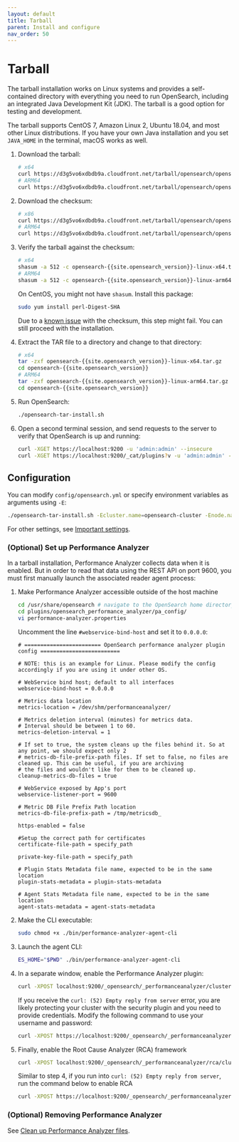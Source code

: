 ```yaml
---
layout: default
title: Tarball
parent: Install and configure
nav_order: 50
---
```


# Tarball

The tarball installation works on Linux systems and provides a self-contained directory with everything you need to run OpenSearch, including an integrated Java Development Kit (JDK). The tarball is a good option for testing and development.

The tarball supports CentOS 7, Amazon Linux 2, Ubuntu 18.04, and most other Linux distributions. If you have your own Java installation and you set `JAVA_HOME` in the terminal, macOS works as well.

1. Download the tarball:

   ```bash
   # x64
   curl https://d3g5vo6xdbdb9a.cloudfront.net/tarball/opensearch/opensearch-{{site.opensearch_version}}-linux-x64.tar.gz -o opensearch-{{site.opensearch_version}}-linux-x64.tar.gz
   # ARM64
   curl https://d3g5vo6xdbdb9a.cloudfront.net/tarball/opensearch/opensearch-{{site.opensearch_version}}-linux-arm64.tar.gz -o opensearch-{{site.opensearch_version}}-linux-arm64.tar.gz
   ```

1. Download the checksum:

   ```bash
   # x86
   curl https://d3g5vo6xdbdb9a.cloudfront.net/tarball/opensearch/opensearch-{{site.opensearch_version}}-linux-x64.tar.gz.sha512 -o opensearch-{{site.opensearch_version}}-linux-x64.tar.gz.sha512
   # ARM64
   curl https://d3g5vo6xdbdb9a.cloudfront.net/tarball/opensearch/opensearch-{{site.opensearch_version}}-linux-arm64.tar.gz.sha512 -o opensearch-{{site.opensearch_version}}-linux-arm64.tar.gz.sha512
   ```

1. Verify the tarball against the checksum:

   ```bash
   # x64
   shasum -a 512 -c opensearch-{{site.opensearch_version}}-linux-x64.tar.gz.sha512
   # ARM64
   shasum -a 512 -c opensearch-{{site.opensearch_version}}-linux-arm64.tar.gz.sha512
   ```

   On CentOS, you might not have `shasum`. Install this package:

   ```bash
   sudo yum install perl-Digest-SHA
   ```

   Due to a [known issue](https://github.com/opensearch/opensearch-build/issues/81) with the checksum, this step might fail. You can still proceed with the installation.

1. Extract the TAR file to a directory and change to that directory:

   ```bash
   # x64
   tar -zxf opensearch-{{site.opensearch_version}}-linux-x64.tar.gz
   cd opensearch-{{site.opensearch_version}}
   # ARM64
   tar -zxf opensearch-{{site.opensearch_version}}-linux-arm64.tar.gz
   cd opensearch-{{site.opensearch_version}}
   ```

1. Run OpenSearch:

   ```bash
   ./opensearch-tar-install.sh
   ```

1. Open a second terminal session, and send requests to the server to verify that OpenSearch is up and running:

   ```bash
   curl -XGET https://localhost:9200 -u 'admin:admin' --insecure
   curl -XGET https://localhost:9200/_cat/plugins?v -u 'admin:admin' --insecure
   ```


## Configuration

You can modify `config/opensearch.yml` or specify environment variables as arguments using `-E`:

```bash
./opensearch-tar-install.sh -Ecluster.name=opensearch-cluster -Enode.name=opensearch-node1 -Ehttp.host=0.0.0.0 -Ediscovery.type=single-node
```

For other settings, see [Important settings](../docker/#important-settings).


### (Optional) Set up Performance Analyzer

In a tarball installation, Performance Analyzer collects data when it is enabled. But in order to read that data using the REST API on port 9600, you must first manually launch the associated reader agent process:

1. Make Performance Analyzer accessible outside of the host machine

   ```bash
   cd /usr/share/opensearch # navigate to the OpenSearch home directory
   cd plugins/opensearch_performance_analyzer/pa_config/
   vi performance-analyzer.properties
   ```

   Uncomment the line `#webservice-bind-host` and set it to `0.0.0.0`:

   ```
   # ======================== OpenSearch performance analyzer plugin config =========================

   # NOTE: this is an example for Linux. Please modify the config accordingly if you are using it under other OS.

   # WebService bind host; default to all interfaces
   webservice-bind-host = 0.0.0.0

   # Metrics data location
   metrics-location = /dev/shm/performanceanalyzer/

   # Metrics deletion interval (minutes) for metrics data.
   # Interval should be between 1 to 60.
   metrics-deletion-interval = 1

   # If set to true, the system cleans up the files behind it. So at any point, we should expect only 2
   # metrics-db-file-prefix-path files. If set to false, no files are cleaned up. This can be useful, if you are archiving
   # the files and wouldn't like for them to be cleaned up.
   cleanup-metrics-db-files = true

   # WebService exposed by App's port
   webservice-listener-port = 9600

   # Metric DB File Prefix Path location
   metrics-db-file-prefix-path = /tmp/metricsdb_

   https-enabled = false

   #Setup the correct path for certificates
   certificate-file-path = specify_path

   private-key-file-path = specify_path

   # Plugin Stats Metadata file name, expected to be in the same location
   plugin-stats-metadata = plugin-stats-metadata

   # Agent Stats Metadata file name, expected to be in the same location
   agent-stats-metadata = agent-stats-metadata
   ```

1. Make the CLI executable:

   ```bash
   sudo chmod +x ./bin/performance-analyzer-agent-cli
   ```

1. Launch the agent CLI:

   ```bash
   ES_HOME="$PWD" ./bin/performance-analyzer-agent-cli
   ```

1. In a separate window, enable the Performance Analyzer plugin:

   ```bash
   curl -XPOST localhost:9200/_opensearch/_performanceanalyzer/cluster/config -H 'Content-Type: application/json' -d '{"enabled": true}'
   ```

   If you receive the `curl: (52) Empty reply from server` error, you are likely protecting your cluster with the security plugin and you need to provide credentials. Modify the following command to use your username and password:

   ```bash
   curl -XPOST https://localhost:9200/_opensearch/_performanceanalyzer/cluster/config -H 'Content-Type: application/json' -d '{"enabled": true}' -u 'admin:admin' -k
   ```

1. Finally, enable the Root Cause Analyzer (RCA) framework

   ```bash
   curl -XPOST localhost:9200/_opensearch/_performanceanalyzer/rca/cluster/config -H 'Content-Type: application/json' -d '{"enabled": true}'
   ```

   Similar to step 4, if you run into `curl: (52) Empty reply from server`, run the command below to enable RCA

   ```bash
   curl -XPOST https://localhost:9200/_opensearch/_performanceanalyzer/rca/cluster/config -H 'Content-Type: application/json' -d '{"enabled": true}' -u 'admin:admin' -k
   ```


### (Optional) Removing Performance Analyzer

See [Clean up Performance Analyzer files](../plugins/#optional-clean-up-performance-analyzer-files).
